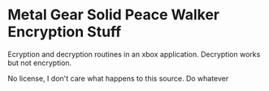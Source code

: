 Metal Gear Solid Peace Walker Encryption Stuff
===============

Ecryption and decryption routines in an xbox application.
Decryption works but not encryption.

No license, I don't care what happens to this source. Do whatever
